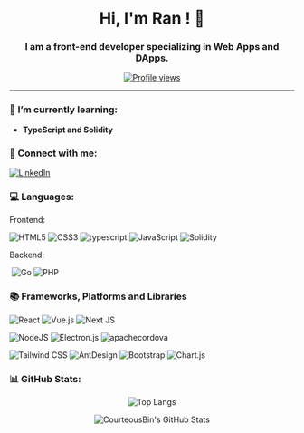 <h1 align="center">Hi, I'm Ran ! 👋</h1>
<h3 align="center">I am a front-end developer specializing in Web Apps and DApps.</h3>

<p align="center">
  <a href="https://github.com/dante4rt"><img src="https://komarev.com/ghpvc/?username=CourteousBin&style=flat-square" alt="Profile views"/></a>
</p>

---

### 🌱 I’m currently learning:
- **TypeScript and Solidity**

### 🤝 Connect with me:
<p align="left">
  <a href="https://space.bilibili.com/147613415" target="_blank"><img src="https://img.shields.io/badge/Bilibili-FF6A8A?logo=bilibili&logoColor=fff" alt="LinkedIn"/></a>
</p>

### 💻 Languages:

Frontend:
<p align="left"> 
<img src="https://img.shields.io/badge/-HTML5-%23E34F26?style=flat&logo=html5&logoColor=white" alt="HTML5"/>
<img src="https://img.shields.io/badge/-CSS3-%231572B6?style=flat&logo=css3&logoColor=white" alt="CSS3"/>
<img src="https://img.shields.io/badge/typescript-%23007ACC.svg?style=flat&logo=typescript&logoColor=white" alt="typescript"/>
<img src="https://img.shields.io/badge/-JavaScript-%23F7DF1E?style=flat&logo=javascript&logoColor=black" alt="JavaScript"/> 
  <img src="https://img.shields.io/badge/-Solidity-%23363636.svg?style=flat&logo=solidity&logoColor=white" alt="Solidity"/> 

</p>

Backend:

<p align="left"> 
<img src="https://img.shields.io/badge/python-3670A0?style=flat&logo=python&logoColor=ffdd54" alt=""Python/>
<img src="https://img.shields.io/badge/go-%2300ADD8.svg?style=flat&logo=go&logoColor=white" alt="Go"/>
<img src="https://img.shields.io/badge/php-%23777BB4.svg?style=flat&logo=php&logoColor=white" alt="PHP"/>
</p>

### 📚 Frameworks, Platforms and Libraries

<p align="left"> 
  <img src="https://img.shields.io/badge/-React-%2361DAFB?style=flat&logo=react&logoColor=black" alt="React"/> 
  <img src="https://img.shields.io/badge/-Vue.js-%234FC08D?style=flat&logo=vue.js&logoColor=white" alt="Vue.js"/> 
  <img src="https://img.shields.io/badge/Next-black?style=flat&logo=next.js&logoColor=white" alt="Next JS"/>
</p>
<p align="left"> 

  <img src="https://img.shields.io/badge/node.js-6DA55F?style=flat&logo=node.js&logoColor=white" alt="NodeJS"/>
  <img src="https://img.shields.io/badge/Electron-191970?style=flat&logo=Electron&logoColor=white" alt="Electron.js"/>
  <img src="https://img.shields.io/badge/apachecordova-black?style=flat&logo=apachecordova&logoColor=#E8E8E8" alt="apachecordova"/>
  </p>

<p align="left"> 
<img src="https://img.shields.io/badge/-Tailwind_CSS-%2338B2AC?style=flat&logo=tailwindcss&logoColor=white" alt="Tailwind CSS"/> 
<img src="https://img.shields.io/badge/-AntDesign-%230170FE?style=flat&logo=ant-design&logoColor=white" alt="AntDesign"/>
<img src="https://img.shields.io/badge/-Bootstrap-%23563D7C?style=flat&logo=bootstrap&logoColor=white" alt="Bootstrap"/> 
<img src="https://img.shields.io/badge/-Chart.js-%23FF6384?style=flat&logo=chart.js&logoColor=white" alt="Chart.js"/> 
</p>

### 📊 GitHub Stats:

<p align="center">
  <img src="https://github-readme-stats.vercel.app/api/top-langs/?username=ChangeHowRan&theme=algolia&layout=compact" alt="Top Langs"/>
</p>

<p align="center">
  <img src="https://github-readme-stats.vercel.app/api?username=ChangeHowRan&show_icons=true&theme=algolia" alt="CourteousBin's GitHub Stats"/>
</p>
